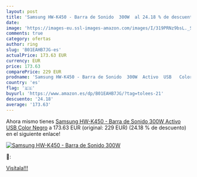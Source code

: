 ```yaml
---
layout: post
title: 'Samsung HW-K450 - Barra de Sonido  300W  al 24.18 % de descuento'
date: 
image: 'https://images-eu.ssl-images-amazon.com/images/I/319PRNz9bsL._SL200_.jpg'
comments: true
category: ofertas
author: ring
slug: 'B01EAHB7JG-es'
actualPrice: 173.63 EUR
currency: EUR
price: 173.63
comparePrice: 229 EUR
prodname: 'Samsung HW-K450 - Barra de Sonido  300W  Activo  USB   Color Negro'
country: 'es'
flag: '🇪🇸'
buyurl: 'https://www.amazon.es/dp/B01EAHB7JG/?tag=tolees-21'
descuento: '24.18'
average: '173.63'
---
```


Ahora mismo tienes [Samsung HW-K450 - Barra de Sonido  300W  Activo  USB   Color Negro](https://www.amazon.es/dp/B01EAHB7JG/?tag=tolees-21) a 173.63 EUR (original: 229 EUR) (24.18 %  de descuento) en el siguiente enlace!

[![Samsung HW-K450 - Barra de Sonido  300W ](https://images-eu.ssl-images-amazon.com/images/I/319PRNz9bsL._SL200_.jpg)](https://www.amazon.es/dp/B01EAHB7JG/?tag=tolees-21)

🔎:


[Visítala!!!](https://www.amazon.es/dp/B01EAHB7JG/?tag=tolees-21)

